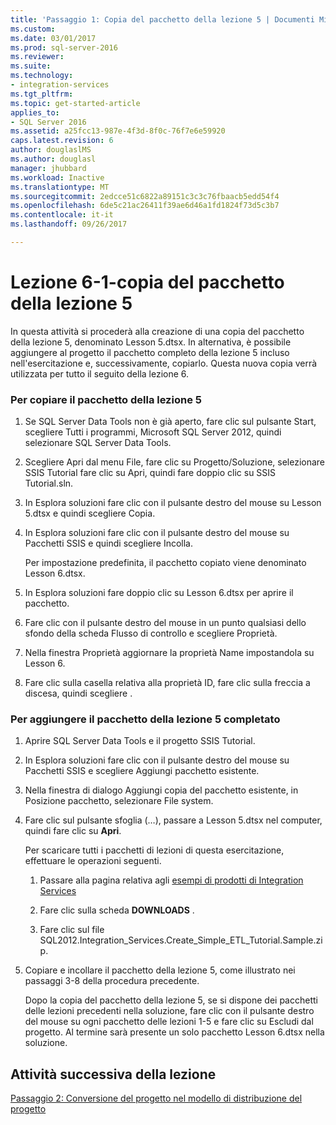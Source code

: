```yaml
---
title: 'Passaggio 1: Copia del pacchetto della lezione 5 | Documenti Microsoft'
ms.custom: 
ms.date: 03/01/2017
ms.prod: sql-server-2016
ms.reviewer: 
ms.suite: 
ms.technology:
- integration-services
ms.tgt_pltfrm: 
ms.topic: get-started-article
applies_to:
- SQL Server 2016
ms.assetid: a25fcc13-987e-4f3d-8f0c-76f7e6e59920
caps.latest.revision: 6
author: douglaslMS
ms.author: douglasl
manager: jhubbard
ms.workload: Inactive
ms.translationtype: MT
ms.sourcegitcommit: 2edcce51c6822a89151c3c3c76fbaacb5edd54f4
ms.openlocfilehash: 6de5c21ac26411f39ae6d46a1fd1824f73d5c3b7
ms.contentlocale: it-it
ms.lasthandoff: 09/26/2017

---
```

# <a name="lesson-6-1---copying-the-lesson-5-package"></a>Lezione 6-1-copia del pacchetto della lezione 5
In questa attività si procederà alla creazione di una copia del pacchetto della lezione 5, denominato Lesson 5.dtsx. In alternativa, è possibile aggiungere al progetto il pacchetto completo della lezione 5 incluso nell'esercitazione e, successivamente, copiarlo. Questa nuova copia verrà utilizzata per tutto il seguito della lezione 6.  
  
### <a name="to-copy-the-lesson-5-package"></a>Per copiare il pacchetto della lezione 5  
  
1.  Se SQL Server Data Tools non è già aperto, fare clic sul pulsante Start, scegliere Tutti i programmi, Microsoft SQL Server 2012, quindi selezionare SQL Server Data Tools.  
  
2.  Scegliere Apri dal menu File, fare clic su Progetto/Soluzione, selezionare SSIS Tutorial fare clic su Apri, quindi fare doppio clic su SSIS Tutorial.sln.  
  
3.  In Esplora soluzioni fare clic con il pulsante destro del mouse su Lesson 5.dtsx e quindi scegliere Copia.  
  
4.  In Esplora soluzioni fare clic con il pulsante destro del mouse su Pacchetti SSIS e quindi scegliere Incolla.  
  
    Per impostazione predefinita, il pacchetto copiato viene denominato Lesson 6.dtsx.  
  
5.  In Esplora soluzioni fare doppio clic su Lesson 6.dtsx per aprire il pacchetto.  
  
6.  Fare clic con il pulsante destro del mouse in un punto qualsiasi dello sfondo della scheda Flusso di controllo e scegliere Proprietà.  
  
7.  Nella finestra Proprietà aggiornare la proprietà Name impostandola su Lesson 6.  
  
8.  Fare clic sulla casella relativa alla proprietà ID, fare clic sulla freccia a discesa, quindi scegliere <Generate New ID>.  
  
### <a name="to-add-the-completed-lesson-5-package"></a>Per aggiungere il pacchetto della lezione 5 completato  
  
1.  Aprire SQL Server Data Tools e il progetto SSIS Tutorial.  
  
2.  In Esplora soluzioni fare clic con il pulsante destro del mouse su Pacchetti SSIS e scegliere Aggiungi pacchetto esistente.  
  
3.  Nella finestra di dialogo Aggiungi copia del pacchetto esistente, in Posizione pacchetto, selezionare File system.  
  
4.  Fare clic sul pulsante sfoglia (…), passare a Lesson 5.dtsx nel computer, quindi fare clic su **Apri**.  
  
    Per scaricare tutti i pacchetti di lezioni di questa esercitazione, effettuare le operazioni seguenti.  
  
    1.  Passare alla pagina relativa agli [esempi di prodotti di Integration Services](http://go.microsoft.com/fwlink/?LinkId=275027)  
  
    2.  Fare clic sulla scheda **DOWNLOADS** .  
  
    3.  Fare clic sul file SQL2012.Integration_Services.Create_Simple_ETL_Tutorial.Sample.zip.  
  
5.  Copiare e incollare il pacchetto della lezione 5, come illustrato nei passaggi 3-8 della procedura precedente.  
  
    Dopo la copia del pacchetto della lezione 5, se si dispone dei pacchetti delle lezioni precedenti nella soluzione, fare clic con il pulsante destro del mouse su ogni pacchetto delle lezioni 1-5 e fare clic su Escludi dal progetto. Al termine sarà presente un solo pacchetto Lesson 6.dtsx nella soluzione.  
  
## <a name="next-task-in-lesson"></a>Attività successiva della lezione  
[Passaggio 2: Conversione del progetto nel modello di distribuzione del progetto](../integration-services/lesson-6-2-converting-the-project-to-the-project-deployment-model.md)  
  

